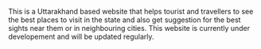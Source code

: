 This is a Uttarakhand based website that helps tourist and travellers to see the best places to visit in the state and also get suggestion for the best sights near them or in neighbouring cities. This website is currently under developement and will be updated regularly.
